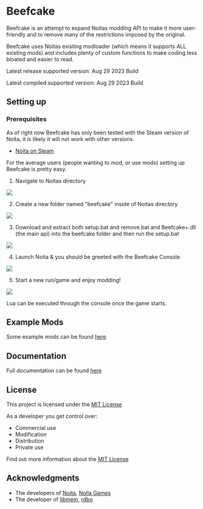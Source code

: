 # Beefcake

Beefcake is an attempt to expand Noitas modding API to make it more user-friendly and to remove many
of the restrictions imposed by the original.

Beefcake uses Noitas existing modloader (which means it supports ALL existing mods) and includes plenty
of custom functions to make coding less bloated and easier to read.

Latest release supported version: Aug 29 2023 Build

Latest compiled supported version: Aug 29 2023 Build

## Setting up

### Prerequisites

As of right now Beefcake has only been tested with the Steam version of Noita, it is likely it will
not work with other versions.
- [Noita on Steam](https://store.steampowered.com/app/881100/Noita/)

For the average users (people wanting to mod, or use mods) setting up Beefcake is pretty easy.

1. Navigate to Noitas directory

![](https://github.com/WadeBA/Beefcake/blob/main/exampleimg/example1.png)

2. Create a new folder named "beefcake" inside of Noitas directory

![](https://github.com/WadeBA/Beefcake/blob/main/exampleimg/example2.png)

3. Download and extract both setup.bat and remove.bat and Beefcake+.dll (the main api) into the beefcake folder and then run the setup.bat
   
![](https://github.com/WadeBA/Beefcake/blob/main/exampleimg/example3.png)

4. Launch Noita & you should be greeted with the Beefcake Console

![](https://github.com/WadeBA/Beefcake/blob/main/exampleimg/example4.png)

5. Start a new run/game and enjoy modding!

![](https://github.com/WadeBA/Beefcake/blob/main/exampleimg/example5.png)

Lua can be executed through the console once the game starts.

## Example Mods

Some example mods can be found [here](mods/Mods.md)

## Documentation

Full documentation can be found [here](docs/Documentation.md)

## License

This project is licensed under the [MIT License](LICENSE.md)

As a developer you get control over:
- Commercial use
- Modification
- Distribution
- Private use 

Find out more information about the [MIT License](LICENSE.md)

## Acknowledgments

  - The developers of [Noita](https://store.steampowered.com/app/881100/Noita/), [Nolla Games](https://nollagames.com/)
  - The developer of [libmem](https://github.com/rdbo/libmem), [rdbo](https://github.com/rdbo)
